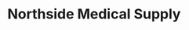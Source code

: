 ---
title: "Northside Medical Supply"
url: /roswell/northside-medical-supply/
shop: medical supply
---